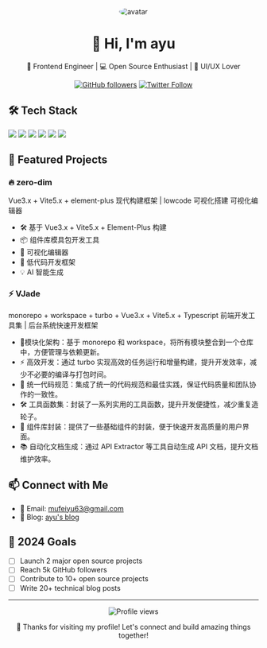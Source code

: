 <div align="center">
    <img src="/api/placeholder/120/120" alt="avatar" style="border-radius: 50%"/>
  
  # 👋 Hi, I'm ayu
  
  🚀 Frontend Engineer | 💻 Open Source Enthusiast | 🎨 UI/UX Lover

  [![GitHub followers](https://img.shields.io/github/followers/your-username?style=social)](https://github.com/your-username)
  [![Twitter Follow](https://img.shields.io/twitter/follow/your-twitter?style=social)](https://twitter.com/your-twitter)
</div>

## 🛠️ Tech Stack
<div>
  <img src="https://img.shields.io/badge/-TypeScript-3178C6?style=flat-square&logo=typescript&logoColor=white" />
  <img src="https://img.shields.io/badge/-Vue.js-4FC08D?style=flat-square&logo=vue.js&logoColor=white" />
  <img src="https://img.shields.io/badge/-React-61DAFB?style=flat-square&logo=react&logoColor=black" />
  <img src="https://img.shields.io/badge/-Node.js-339933?style=flat-square&logo=node.js&logoColor=white" />
  <img src="https://img.shields.io/badge/-Webpack-8DD6F9?style=flat-square&logo=webpack&logoColor=black" />
  <img src="https://img.shields.io/badge/-Vite-646CFF?style=flat-square&logo=vite&logoColor=white" />
</div>

## 🌟 Featured Projects

### 🔥 zero-dim
Vue3.x + Vite5.x + element-plus 现代构建框架 | lowcode 可视化搭建 可视化编辑器
- 🛠️ 基于 Vue3.x + Vite5.x + Element-Plus 构建
- 📦 组件库模具包开发工具
- 🎨 可视化编辑器
- 🚀 低代码开发框架
- 💡 AI 智能生成

### ⚡ VJade
monorepo + workspace + turbo + Vue3.x + Vite5.x + Typescript 前端开发工具集 | 后台系统快速开发框架
- 🔧模块化架构：基于 monorepo 和 workspace，将所有模块整合到一个仓库中，方便管理与依赖更新。
- ⚡ 高效开发：通过 turbo 实现高效的任务运行和增量构建，提升开发效率，减少不必要的编译与打包时间。
- 📏 统一代码规范：集成了统一的代码规范和最佳实践，保证代码质量和团队协作的一致性。
- 🛠️ 工具函数集：封装了一系列实用的工具函数，提升开发便捷性，减少重复造轮子。
- 🎨 组件库封装：提供了一些基础组件的封装，便于快速开发高质量的用户界面。
- 📚 自动化文档生成：通过 API Extractor 等工具自动生成 API 文档，提升文档维护效率。


## 📫 Connect with Me
- 📧 Email: mufeiyu63@gmail.com
- 📝 Blog: [ayu's blog](https://mufeiyu.hashnode.dev/)

## 🎯 2024 Goals
- [ ] Launch 2 major open source projects
- [ ] Reach 5k GitHub followers
- [ ] Contribute to 10+ open source projects
- [ ] Write 20+ technical blog posts

---

<div align="center">
  <img src="https://komarev.com/ghpvc/?username=your-username&color=blueviolet" alt="Profile views" />
  
  💖 Thanks for visiting my profile! Let's connect and build amazing things together!
</div>
